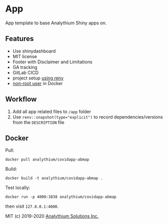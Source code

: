 # App

App template to base Analythium Shiny apps on.

## Features

- Use shinydashboard
- MIT license
- Footer with Disclaimer and Limitations
- GA tracking
- GitLab CICD
- project setup [using renv](https://rstudio.github.io/renv/articles/docker.html#creating-docker-images-with-renv)
- [non-root user](https://engineering.bitnami.com/articles/why-non-root-containers-are-important-for-security.html) in Docker

## Workflow

1. Add all app related files to `/app` folder
2. Use `renv::snapshot(type="explicit")` to record dependencies/versions from the `DESCRIPTION` file

## Docker

Pull:

```
docker pull analythium/covidapp-abmap
```

Build:

```
docker build -t analythium/covidapp-abmap .
```

Test locally:

```
docker run -p 4000:3838 analythium/covidapp-abmap
```

then visit `127.0.0.1:4000`.

MIT (c) 2019-2020 [Analythium Solutions Inc.](https://analythium.io)
